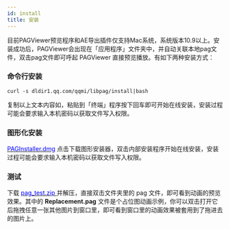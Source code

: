 ```yaml
---
id: install
title: 安装
---
```



目前PAGViewer预览程序和AE导出插件仅支持Mac系统，系统版本10.9以上。安装成功后，PAGViewer会出现在「应用程序」文件夹中，并自动关联本地pag文件，双击pag文件即可呼起 PAGViewer 直接预览播放。有如下两种安装方式：

### 命令行安装

	curl -s dldir1.qq.com/qqmi/libpag/install|bash

复制以上文本内容如，粘贴到「终端」程序按下回车即可开始在线安装，安装过程可能会要求输入本机密码以获取文件写入权限。


### 图形化安装
[<font color=blue>PAGInstaller.dmg</font>](http://dldir1.qq.com/qqmi/libpag/PAGInstaller.dmg) 点击下载图形安装器，双击内部安装程序开始在线安装，安装过程可能会要求输入本机密码以获取文件写入权限。

### 测试
下载 [<font color=blue> pag_test.zip </font>](/file/pag_test.zip) 并解压，直接双击文件夹里的 pag 文件，即可看到动画的预览效果。其中的 **Replacement.pag** 文件是个占位图动画示例，你可以双击打开它后拖拽任意一张其他图片到窗口里，即可看到窗口里的动画效果被套用到了拖进去的图片上。


	
